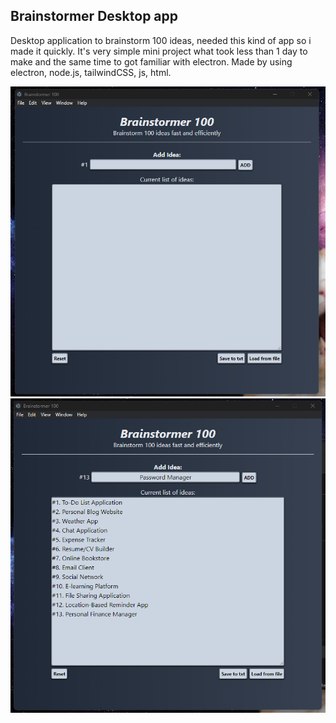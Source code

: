 ## Brainstormer Desktop app

Desktop application to brainstorm 100 ideas, needed this kind of app so i made it quickly. It's very simple mini project what took less than 1 day to make and the same time to got familiar with electron.
Made by using electron, node.js, tailwindCSS, js, html.

![brainstormer_image](brain.png)
![brainstormer_image](brain2.png)

